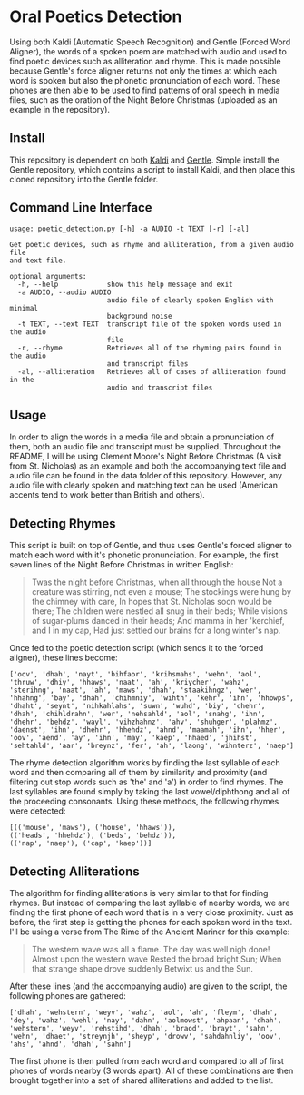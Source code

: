 # Oral Poetics Detection
Using both Kaldi (Automatic Speech Recognition) and Gentle (Forced Word Aligner), the words of a spoken poem are matched with audio and used to find poetic devices such as alliteration and rhyme. This is made possible because Gentle's force aligner returns not only the times at which each word is spoken but also the phonetic pronunciation of each word. These phones are then able to be used to find patterns of oral speech in media files, such as the oration of the Night Before Christmas (uploaded as an example in the repository). 

## Install 
This repository is dependent on both [Kaldi](https://github.com/kaldi-asr/kaldi) and [Gentle](https://github.com/lowerquality/gentle). Simple install the Gentle repository, which contains a script to install Kaldi, and then place this cloned repository into the Gentle folder.  

## Command Line Interface
```
usage: poetic_detection.py [-h] -a AUDIO -t TEXT [-r] [-al]

Get poetic devices, such as rhyme and alliteration, from a given audio file
and text file.

optional arguments:
  -h, --help            show this help message and exit
  -a AUDIO, --audio AUDIO
                        audio file of clearly spoken English with minimal
                        background noise
  -t TEXT, --text TEXT  transcript file of the spoken words used in the audio
                        file
  -r, --rhyme           Retrieves all of the rhyming pairs found in the audio
                        and transcript files
  -al, --alliteration   Retrieves all of cases of alliteration found in the
                        audio and transcript files
```

## Usage
In order to align the words in a media file and obtain a pronunciation of them, both an audio file and transcript must be supplied. Throughout the README, I will be using Clement Moore's Night Before Christmas (A visit from St. Nicholas) as an example and both the accompanying text file and audio file can be found in the data folder of this repository. However, any audio file with clearly spoken and matching text can be used (American accents tend to work better than British and others).

## Detecting Rhymes
This script is built on top of Gentle, and thus uses Gentle's forced aligner to match each word with it's phonetic pronunciation. For example, the first seven lines of the Night Before Christmas in written English:

> Twas the night before Christmas, when all through the house
> Not a creature was stirring, not even a mouse;
> The stockings were hung by the chimney with care,
> In hopes that St. Nicholas soon would be there;
> The children were nestled all snug in their beds;
> While visions of sugar-plums danced in their heads;
> And mamma in her 'kerchief, and I in my cap,
> Had just settled our brains for a long winter's nap.

Once fed to the poetic detection script (which sends it to the forced aligner), these lines become:

```
['oov', 'dhah', 'nayt', 'bihfaor', 'krihsmahs', 'wehn', 'aol', 'thruw', 'dhiy', 'hhaws', 'naat', 'ah', 'kriycher', 'wahz', 'sterihng', 'naat', 'ah', 'maws', 'dhah', 'staakihngz', 'wer', 'hhahng', 'bay', 'dhah', 'chihmniy', 'wihth', 'kehr', 'ihn', 'hhowps', 'dhaht', 'seynt', 'nihkahlahs', 'suwn', 'wuhd', 'biy', 'dhehr', 'dhah', 'chihldrahn', 'wer', 'nehsahld', 'aol', 'snahg', 'ihn', 'dhehr', 'behdz', 'wayl', 'vihzhahnz', 'ahv', 'shuhger', 'plahmz', 'daenst', 'ihn', 'dhehr', 'hhehdz', 'ahnd', 'maamah', 'ihn', 'hher', 'oov', 'aend', 'ay', 'ihn', 'may', 'kaep', 'hhaed', 'jhihst', 'sehtahld', 'aar', 'breynz', 'fer', 'ah', 'laong', 'wihnterz', 'naep']
```
The rhyme detection algorithm works by finding the last syllable of each word and then comparing all of them by similarity and proximity (and filtering out stop words such as 'the' and 'a') in order to find rhymes. The last syllables are found simply by taking the last vowel/diphthong and all of the proceeding consonants. Using these methods, the following rhymes were detected:

```
[(('mouse', 'maws'), ('house', 'hhaws')), 
(('heads', 'hhehdz'), ('beds', 'behdz')), 
(('nap', 'naep'), ('cap', 'kaep'))]
```

## Detecting Alliterations
The algorithm for finding alliterations is very similar to that for finding rhymes. But instead of comparing the last syllable of nearby words, we are finding the first phone of each word that is in a very close proximity. Just as before, the first step is getting the phones for each spoken word in the text. I'll be using a verse from The Rime of the Ancient Mariner for this example:

> The western wave was all a flame.
> The day was well nigh done!
> Almost upon the western wave
> Rested the broad bright Sun;
> When that strange shape drove suddenly
> Betwixt us and the Sun. 

After these lines (and the accompanying audio) are given to the script, the following phones are gathered:

```
['dhah', 'wehstern', 'weyv', 'wahz', 'aol', 'ah', 'fleym', 'dhah', 'dey', 'wahz', 'wehl', 'nay', 'dahn', 'aolmowst', 'ahpaan', 'dhah', 'wehstern', 'weyv', 'rehstihd', 'dhah', 'braod', 'brayt', 'sahn', 'wehn', 'dhaet', 'streynjh', 'sheyp', 'drowv', 'sahdahnliy', 'oov', 'ahs', 'ahnd', 'dhah', 'sahn']
```

The first phone is then pulled from each word and compared to all of first phones of words nearby (3 words apart). All of these combinations are then brought together into a set of shared alliterations and added to the list.

